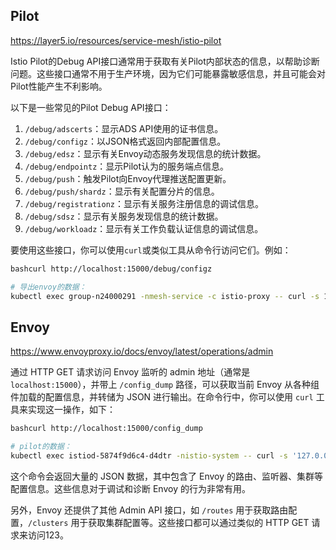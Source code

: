 ## Pilot

https://layer5.io/resources/service-mesh/istio-pilot

Istio Pilot的Debug API接口通常用于获取有关Pilot内部状态的信息，以帮助诊断问题。这些接口通常不用于生产环境，因为它们可能暴露敏感信息，并且可能会对Pilot性能产生不利影响。

以下是一些常见的Pilot Debug API接口：

1. `/debug/adscerts`：显示ADS API使用的证书信息。
2. `/debug/configz`：以JSON格式返回内部配置信息。
3. `/debug/edsz`：显示有关Envoy动态服务发现信息的统计数据。
4. `/debug/endpointz`：显示Pilot认为的服务端点信息。
5. `/debug/push`：触发Pilot向Envoy代理推送配置更新。
6. `/debug/push/shardz`：显示有关配置分片的信息。
7. `/debug/registrationz`：显示有关服务注册信息的调试信息。
8. `/debug/sdsz`：显示有关服务发现信息的统计数据。
9. `/debug/workloadz`：显示有关工作负载认证信息的调试信息。

要使用这些接口，你可以使用`curl`或类似工具从命令行访问它们。例如：

```sh
bashcurl http://localhost:15000/debug/configz

# 导出envoy的数据：
kubectl exec group-n24000291 -nmesh-service -c istio-proxy -- curl -s 127.0.0.1:15000/config_dump > xds_envoy.txt
```

## Envoy

https://www.envoyproxy.io/docs/envoy/latest/operations/admin

通过 HTTP GET 请求访问 Envoy 监听的 admin 地址（通常是 `localhost:15000`），并带上 `/config_dump` 路径，可以获取当前 Envoy 从各种组件加载的配置信息，并转储为 JSON 进行输出。在命令行中，你可以使用 `curl` 工具来实现这一操作，如下：

```sh
bashcurl http://localhost:15000/config_dump

# pilot的数据：
kubectl exec istiod-5874f9d6c4-d4dtr -nistio-system -- curl -s '127.0.0.1:15014/debug/config_dump?proxyID=group-n24000291.mesh-service' > xds_pilot.txt
```

这个命令会返回大量的 JSON 数据，其中包含了 Envoy 的路由、监听器、集群等配置信息。这些信息对于调试和诊断 Envoy 的行为非常有用。

另外，Envoy 还提供了其他 Admin API 接口，如 `/routes` 用于获取路由配置，`/clusters` 用于获取集群配置等。这些接口都可以通过类似的 HTTP GET 请求来访问123。